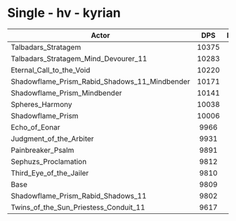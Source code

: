 # Single - hv - kyrian
| Actor | DPS | Increase |
|---|:---:|:---:|
|Talbadars_Stratagem|10375|5.78%|
|Talbadars_Stratagem_Mind_Devourer_11|10283|4.84%|
|Eternal_Call_to_the_Void|10220|4.20%|
|Shadowflame_Prism_Rabid_Shadows_11_Mindbender|10171|3.70%|
|Shadowflame_Prism_Mindbender|10141|3.39%|
|Spheres_Harmony|10038|2.34%|
|Shadowflame_Prism|10006|2.01%|
|Echo_of_Eonar|9966|1.60%|
|Judgment_of_the_Arbiter|9931|1.24%|
|Painbreaker_Psalm|9891|0.84%|
|Sephuzs_Proclamation|9812|0.04%|
|Third_Eye_of_the_Jailer|9810|0.01%|
|Base|9809|0.00%|
|Shadowflame_Prism_Rabid_Shadows_11|9802|-0.07%|
|Twins_of_the_Sun_Priestess_Conduit_11|9617|-1.95%|
